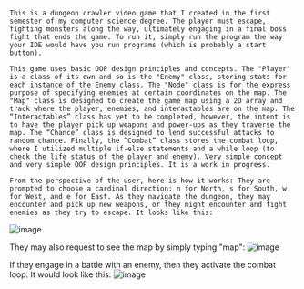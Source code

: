     This is a dungeon crawler video game that I created in the first semester of my computer science degree. The player must escape, fighting monsters along the way, ultimately engaging in a final boss fight that ends the game. To run it, simply run the program the way your IDE would have you run programs (which is probably a start button).
    
    This game uses basic OOP design principles and concepts. The "Player" is a class of its own and so is the "Enemy" class, storing stats for each instance of the Enemy class. The "Node" class is for the express purpose of specifying enemies at certain coordinates on the map. The "Map" class is designed to create the game map using a 2D array and track where the player, enemies, and interactables are on the map. The “Interactables” class has yet to be completed, however, the intent is to have the player pick up weapons and power-ups as they traverse the map. The “Chance” class is designed to lend successful attacks to random chance. Finally, the “Combat” class stores the combat loop, where I utilized multiple if-else statements and a while loop (to check the life status of the player and enemy). Very simple concept and very simple OOP design principles. It is a work in progress.

    From the perspective of the user, here is how it works: They are prompted to choose a cardinal direction: n for North, s for South, w for West, and e for East. As they navigate the dungeon, they may encounter and pick up new weapons, or they might encounter and fight enemies as they try to escape. It looks like this:
![image](https://github.com/user-attachments/assets/b385d240-2936-484e-884e-05fc87556f29)

They may also request to see the map by simply typing "map":
![image](https://github.com/user-attachments/assets/374ead58-133c-4f4f-a7da-e0c489759ec1)

If they engage in a battle with an enemy, then they activate the combat loop. It would look like this:
![image](https://github.com/user-attachments/assets/821b3ace-c6c7-4536-ab5b-9e6a40b77a7c)
